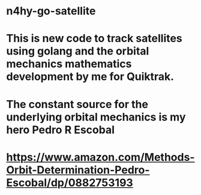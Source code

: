 # n4hy-go-satellite

# This is new code to track satellites using golang and the orbital mechanics mathematics development by me for Quiktrak.
# The constant source for the underlying orbital mechanics is my hero Pedro R Escobal
#  https://www.amazon.com/Methods-Orbit-Determination-Pedro-Escobal/dp/0882753193
